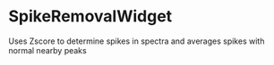 # SpikeRemovalWidget
Uses Zscore to determine spikes in spectra and averages spikes with normal nearby peaks
